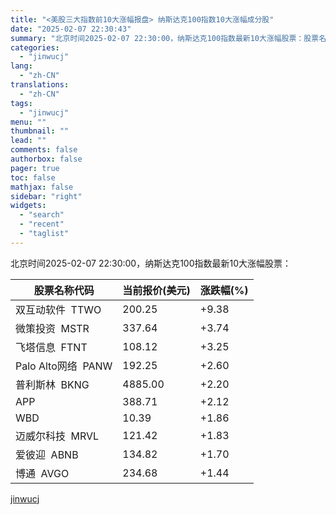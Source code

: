 ```yaml
---
title: "<美股三大指数前10大涨幅报盘> 纳斯达克100指数10大涨幅成分股"
date: "2025-02-07 22:30:43"
summary: "北京时间2025-02-07 22:30:00，纳斯达克100指数最新10大涨幅股票：股票名称代码当..."
categories:
  - "jinwucj"
lang:
  - "zh-CN"
translations:
  - "zh-CN"
tags:
  - "jinwucj"
menu: ""
thumbnail: ""
lead: ""
comments: false
authorbox: false
pager: true
toc: false
mathjax: false
sidebar: "right"
widgets:
  - "search"
  - "recent"
  - "taglist"
---
```


北京时间2025-02-07 22:30:00，纳斯达克100指数最新10大涨幅股票：

| 股票名称代码 | 当前报价(美元) | 涨跌幅(%) |
| --- | --- | --- |
| 双互动软件  TTWO | 200.25 | +9.38 |
| 微策投资  MSTR | 337.64 | +3.74 |
| 飞塔信息  FTNT | 108.12 | +3.25 |
| Palo Alto网络  PANW | 192.25 | +2.60 |
| 普利斯林  BKNG | 4885.00 | +2.20 |
| APP | 388.71 | +2.12 |
| WBD | 10.39 | +1.86 |
| 迈威尔科技  MRVL | 121.42 | +1.83 |
| 爱彼迎  ABNB | 134.82 | +1.70 |
| 博通  AVGO | 234.68 | +1.44 |

[jinwucj](https://sky.szfiu.com/info/hk/details/265674674)
